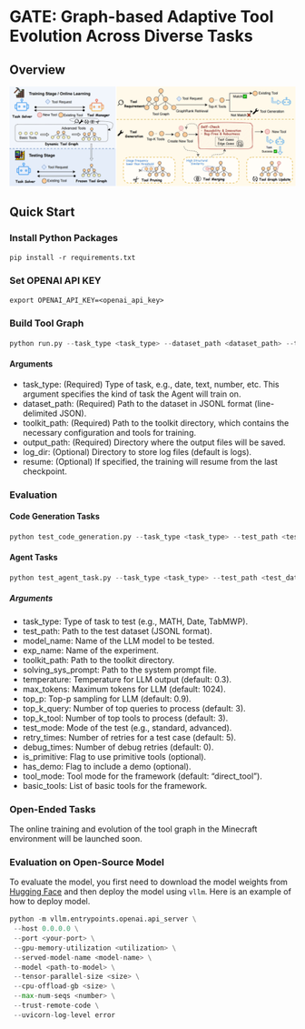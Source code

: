 # GATE: Graph-based Adaptive Tool Evolution Across Diverse Tasks

## Overview
![Overview](docs/toolgraph.png)

## Quick Start
### Install Python Packages
```
pip install -r requirements.txt
```
### Set OPENAI API KEY
```
export OPENAI_API_KEY=<openai_api_key>
```
### Build Tool Graph
```python
python run.py --task_type <task_type> --dataset_path <dataset_path> --toolkit_path <toolkit_path> --output_path <output_path> [--resume]
```
#### Arguments
- task_type: (Required) Type of task, e.g., date, text, number, etc. This argument specifies the kind of task the Agent will train on.
- dataset_path: (Required) Path to the dataset in JSONL format (line-delimited JSON).
- toolkit_path: (Required) Path to the toolkit directory, which contains the necessary configuration and tools for training.
- output_path: (Required) Directory where the output files will be saved.
- log_dir: (Optional) Directory to store log files (default is logs).
- resume: (Optional) If specified, the training will resume from the last checkpoint.
### Evaluation
#### Code Generation Tasks
```python
python test_code_generation.py --task_type <task_type> --test_path <test_data_path> --model_name <llm_model_name> --exp_name <experiment_name> --toolkit_path <toolkit_path> --solving_sys_prompt <sys_prompt_path>
```
#### Agent Tasks
```python
python test_agent_task.py --task_type <task_type> --test_path <test_data_path> --model_name <llm_model_name> --exp_name <experiment_name> --toolkit_path <toolkit_path> --solving_sys_prompt <sys_prompt_path> --train_output <train_output_path>
```
##### Arguments
- task_type: Type of task to test (e.g., MATH, Date, TabMWP).
- test_path: Path to the test dataset (JSONL format).
- model_name: Name of the LLM model to be tested.
- exp_name: Name of the experiment.
- toolkit_path: Path to the toolkit directory.
- solving_sys_prompt: Path to the system prompt file.
- temperature: Temperature for LLM output (default: 0.3).
- max_tokens: Maximum tokens for LLM (default: 1024).
- top_p: Top-p sampling for LLM (default: 0.9).
- top_k_query: Number of top queries to process (default: 3).
- top_k_tool: Number of top tools to process (default: 3).
- test_mode: Mode of the test (e.g., standard, advanced).
- retry_times: Number of retries for a test case (default: 5).
- debug_times: Number of debug retries (default: 0).
- is_primitive: Flag to use primitive tools (optional).
- has_demo: Flag to include a demo (optional).
- tool_mode: Tool mode for the framework (default: “direct_tool”).
- basic_tools: List of basic tools for the framework.
### Open-Ended Tasks
The online training and evolution of the tool graph in the Minecraft environment will be launched soon.
### Evaluation on Open-Source Model
To evaluate the model, you first need to download the model weights from [Hugging Face](https://huggingface.co) and then deploy the model using `vllm`. Here is an example of how to deploy model.
```python
python -m vllm.entrypoints.openai.api_server \
 --host 0.0.0.0 \
 --port <your-port> \
 --gpu-memory-utilization <utilization> \
 --served-model-name <model-name> \
 --model <path-to-model> \
 --tensor-parallel-size <size> \
 --cpu-offload-gb <size> \
 --max-num-seqs <number> \
 --trust-remote-code \
 --uvicorn-log-level error
```

